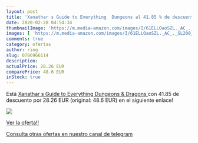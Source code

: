 ```yaml
---
layout: post
title: 'Xanathar s Guide to Everything  Dungeons al 41.85 % de descuento'
date: 2020-02-28 04:54:34
thumbnailImage: 'https://m.media-amazon.com/images/I/61ELLOaoSZL._AC_._SL200_.jpg'
images: [ 'https://m.media-amazon.com/images/I/61ELLOaoSZL._AC_._SL200_.jpg' ]
comments: true
category: ofertas
author: ring
slug: 0786966114
description:
actualPrice: 28.26 EUR
comparePrice: 48.6 EUR
inStock: true
---
```


Está [Xanathar s Guide to Everything  Dungeons & Dragons ](https://www.amazon.es/dp/0786966114/?tag=redken-21) con 41.85 de descuento por 28.26 EUR (original: 48.6 EUR) en el siguiente enlace!

[![](https://m.media-amazon.com/images/I/61ELLOaoSZL._AC_._SL200_.jpg)](https://www.amazon.es/dp/0786966114/?tag=redken-21)

[Ver la oferta!!](https://www.amazon.es/dp/0786966114/?tag=redken-21)

[Consulta otras ofertas en nuestro canal de telegram](https://t.me/s/ofertas25)
